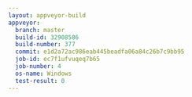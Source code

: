 ```yaml
---
layout: appveyor-build
appveyor:
  branch: master
  build-id: 32908586
  build-number: 377
  commit: e1d2a72ac986eab445beadfa06a84c26b7c9bb95
  job-id: ec7f1ufvuqeq7b65
  job-number: 4
  os-name: Windows
  test-result: 0
---
```

